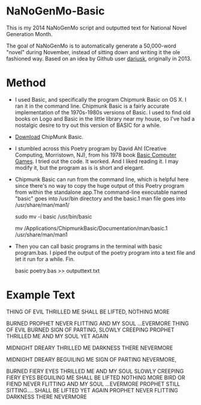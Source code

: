 NaNoGenMo-Basic
===============

This is my 2014 NaNoGenMo script and outputted text for National Novel Generation Month.

The goal of NaNoGenMo is to automatically generate a 50,000-word "novel" during November, instead of sitting down and writing it the ole fashioned way. Based on an idea by Github user [dariusk](https://github.com/dariusk/NaNoGenMo-2014), originally in 2013.

Method
======

* I used Basic, and specifically the program Chipmunk Basic on OS X. I ran it in the command line. Chipmunk Basic is a fairly accurate implementation of the 1970s-1980s versions of Basic. I used to find old books on Logo and Basic in the little library near my house, so I've had a nostalgic desire to try out this version of BASIC for a while.
* [Download](www.nicholson.com/rhn/basic/) ChipMunk Basic.
* I stumbled across this Poetry program by David Ahl (Creative Computing, Morristown, NJ), from his 1978 book [Basic Computer Games](http://www.classicbasicgames.org/). I tried out the code. It worked. And I liked reading it. I may modify it, but the program as is is short and elegant.
* Chipmunk Basic can run from the command line, which is helpful here since there's no way to copy the huge output of this Poetry program from within the standalone app.The command-line executable named "basic" goes into /usr/bin directory and the basic.1 man file goes
into /usr/share/man/man1/

    sudo mv -i basic /usr/bin/basic

    mv /Applications/ChipmunkBasic/Documentation/man/basic.1 /usr/share/man/man1

* Then you can call basic programs in the terminal with basic program.bas. I piped the output of the poetry program into a text file and let it run for a while. Fin.

    basic poetry.bas >> outputtext.txt
    
Example Text
============

THING OF EVIL THRILLED ME SHALL BE LIFTED, NOTHING MOREBURNEDPROPHET NEVER FLITTINGAND MY SOUL ...EVERMORETHING OF EVIL     BURNED SIGN OF PARTING,     SLOWLY CREEPINGPROPHET THRILLED ME AND MY SOUL     YET AGAINMIDNIGHT DREARY THRILLED ME DARKNESS THERE     NEVERMOREMIDNIGHT DREARY BEGUILING ME SIGN OF PARTING NEVERMORE,BURNED FIERY EYES THRILLED ME AND MY SOUL SLOWLY CREEPINGFIERY EYES BEGUILING ME SHALL BE LIFTED     NOTHING MOREBIRD OR FIEND NEVER FLITTING AND MY SOUL ...EVERMOREPROPHET STILL SITTING.... SHALL BE LIFTED YET AGAINPROPHET NEVER FLITTINGDARKNESS THERE NEVERMORE
